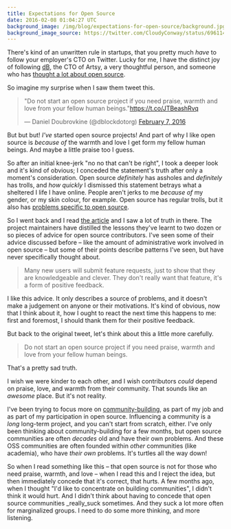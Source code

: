 ```yaml
---
title: Expectations for Open Source
date: 2016-02-08 01:04:27 UTC
background_image: /img/blog/expectations-for-open-source/background.jpg
background_image_source: https://twitter.com/CloudyConway/status/696114194584899584
---
```


There's kind of an unwritten rule in startups, that you pretty much _have_ to follow your employer's CTO on Twitter. Lucky for me, I have the distinct joy of following [dB](https://twitter.com/dblockdotorg), the CTO of Artsy, a very thoughtful person, and someone who has [thought a lot about open source](http://code.dblock.org/tags/open%20source/). 

So imagine my surprise when I saw them tweet this.

<!-- more -->

<blockquote class="twitter-tweet" data-lang="en"><p lang="en" dir="ltr">&quot;Do not start an open source project if you need praise, warmth and love from your fellow human beings.&quot;<a href="https://t.co/JTBeashRvq">https://t.co/JTBeashRvq</a></p>&mdash; Daniel Doubrovkine (@dblockdotorg) <a href="https://twitter.com/dblockdotorg/status/696412200618037248">February 7, 2016</a></blockquote> <script async src="//platform.twitter.com/widgets.js" charset="utf-8"></script>

But but but! _I've_ started open source projects! And part of why I like open source is _because of_ the warmth and love I get form my fellow human beings. And maybe a little praise too I guess. 

So after an initial knee-jerk "no no that can't be right", I took a deeper look and it's kind of obvious; I conceded the statement's truth after only a moment's consideration. Open source _definitely_ has assholes and _definitely_ has trolls, and _how quickly_ I dismissed this statement betrays what a sheltered I life I have online. People aren't jerks to me _because of_ my gender, or my skin colour, for example. Open source has regular trolls, but it also has [problems specific to open source](http://geekfeminism.wikia.com/wiki/FLOSS#Issues).

So I went back and I read [the article](http://taskwarrior.org/docs/advice.html) and I saw a lot of truth in there. The project maintainers have distilled the lessons they've learnt to two dozen or so pieces of advice for open source contributors. I've seen some of their advice discussed before – like the amount of administrative work involved in open source – but some of their points describe patterns I've seen, but have never specifically thought about.

> Many new users will submit feature requests, just to show that they are knowledgeable and clever. They don't really want that feature, it's a form of positive feedback.

I like this advice. It only describes a source of problems, and it doesn't make a judgement on anyone or their motivations. It's kind of obvious, now that I think about it, how I ought to react the next time this happens to me: first and foremost, I should thank them for their positive feedback.

But back to the original tweet, let's think about this a little more carefully.

> Do not start an open source project if you need praise, warmth and love from your fellow human beings.

That's a pretty sad truth.

I wish we were kinder to each other, and I wish contributors _could_ depend on praise, love, and warmth from their community. That sounds like an _awesome_ place. But it's not reality.

I've been trying to focus more on [community-building](/blog/building-my-career/), as part of my job and as part of my participation in open source. Influencing a community is a _long_ long-term project, and you can't start from scratch, either. I've only been thinking about community-building for a few months, but open source communities are often _decades_ old and have their own problems. And these OSS communities are often founded within _other_ communities (like academia), who have _their own_ problems. It's turtles all the way down!

So when I read something like this – that open source is not for those who need praise, warmth, and love – when I read this and I reject the idea, but then immediately concede that it's correct, that hurts. A few months ago, when I thought "I'd like to concentrate on building communities", I didn't think it would hurt. And I didn't think about having to concede that open source communities _really_suck sometimes. And they suck a lot more often for marginalized groups. I need to do some more thinking, and more listening.
